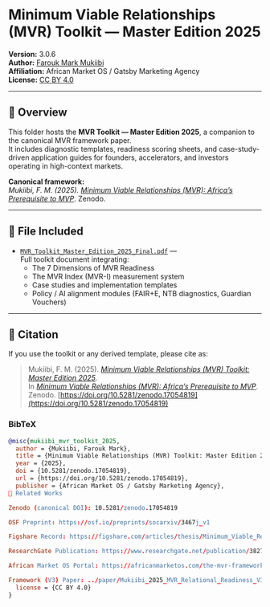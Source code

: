 # Minimum Viable Relationships (MVR) Toolkit — Master Edition 2025

**Version:** 3.0.6  
**Author:** [Farouk Mark Mukiibi](https://orcid.org/0009-0009-8191-2098)  
**Affiliation:** African Market OS / Gatsby Marketing Agency  
**License:** [CC BY 4.0](https://creativecommons.org/licenses/by/4.0/)  

---

## 📘 Overview
This folder hosts the **MVR Toolkit — Master Edition 2025**, a companion to the canonical MVR framework paper.  
It includes diagnostic templates, readiness scoring sheets, and case-study-driven application guides for founders, accelerators, and investors operating in high-context markets.

**Canonical framework:**  
*Mukiibi, F. M. (2025).* [*Minimum Viable Relationships (MVR): Africa’s Prerequisite to MVP*](https://doi.org/10.5281/zenodo.17054819). Zenodo.  

---

## 🧩 File Included
- [`MVR_Toolkit_Master_Edition_2025_Final.pdf`](MVR_Toolkit_Master_Edition_2025_Final.pdf) —  
  Full toolkit document integrating:
  - The 7 Dimensions of MVR Readiness  
  - The MVR Index (MVR-I) measurement system  
  - Case studies and implementation templates  
  - Policy / AI alignment modules (FAIR+E, NTB diagnostics, Guardian Vouchers)

---

## 🧭 Citation
If you use the toolkit or any derived template, please cite as:

> Mukiibi, F. M. (2025). [*Minimum Viable Relationships (MVR) Toolkit: Master Edition 2025*](https://doi.org/10.5281/zenodo.17054819).  
> In [*Minimum Viable Relationships (MVR): Africa’s Prerequisite to MVP*](https://doi.org/10.5281/zenodo.17054819). Zenodo. [https://doi.org/10.5281/zenodo.17054819](https://doi.org/10.5281/zenodo.17054819)

### BibTeX
```bibtex
@misc{mukiibi_mvr_toolkit_2025,
  author = {Mukiibi, Farouk Mark},
  title = {Minimum Viable Relationships (MVR) Toolkit: Master Edition 2025},
  year = {2025},
  doi = {10.5281/zenodo.17054819},
  url = {https://doi.org/10.5281/zenodo.17054819},
  publisher = {African Market OS / Gatsby Marketing Agency},
🧠 Related Works

Zenodo (canonical DOI): 10.5281/zenodo.17054819

OSF Preprint: https://osf.io/preprints/socarxiv/3467j_v1

Figshare Record: https://figshare.com/articles/thesis/Minimum_Viable_Relationships_MVR_Framework_Africa_s_Prerequisite_to_MVP/30108931

ResearchGate Publication: https://www.researchgate.net/publication/382750356_Minimum_Viable_Relationships_MVR_Framework_Africas_Prerequisite_to_MVP

African Market OS Portal: https://africanmarketos.com/the-mvr-framework-minimum-viable-relationships/

Framework (V3) Paper: ../paper/Mukiibi_2025_MVR_Relational_Readiness_V3_2025-10-08.pdf
  license = {CC BY 4.0}
}
